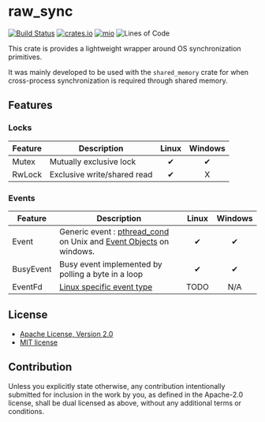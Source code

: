 # raw_sync
[![Build Status](https://travis-ci.org/elast0ny/raw_sync-rs.svg?branch=master)](https://travis-ci.org/elast0ny/raw_sync-rs)
[![crates.io](https://img.shields.io/crates/v/raw_sync.svg)](https://crates.io/crates/raw_sync)
[![mio](https://docs.rs/raw_sync/badge.svg)](https://docs.rs/raw_sync/)
![Lines of Code](https://tokei.rs/b1/github/elast0ny/raw_sync-rs)

This crate is provides a lightweight wrapper around OS synchronization primitives.

It was mainly developed to be used with the `shared_memory` crate for when cross-process synchronization is required through shared memory.


## Features
### Locks
| Feature| Description | Linux | Windows|
|--------|-------------|:-----:|:------:|
|Mutex|Mutually exclusive lock|✔|✔|
|RwLock|Exclusive write/shared read|✔|X|


### Events

| Feature| Description | Linux | Windows|
|--------|-------------|:-----:|:------:|
|Event| Generic event : [pthread_cond](https://linux.die.net/man/3/pthread_cond_init) on Unix and [Event Objects](https://msdn.microsoft.com/en-us/library/windows/desktop/ms682655.aspx) on windows. |✔|✔|
|BusyEvent|Busy event implemented by polling a byte in a loop|✔|✔|
|EventFd|[Linux specific event type](http://man7.org/linux/man-pages/man2/eventfd.2.html)|TODO|N/A|


## License

 * [Apache License, Version 2.0](http://www.apache.org/licenses/LICENSE-2.0)
 * [MIT license](http://opensource.org/licenses/MIT)

## Contribution

Unless you explicitly state otherwise, any contribution intentionally submitted
for inclusion in the work by you, as defined in the Apache-2.0 license, shall be
dual licensed as above, without any additional terms or conditions.